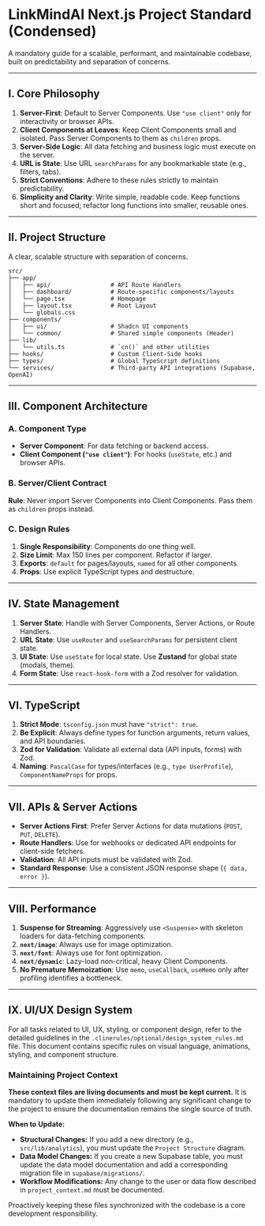 # LinkMindAI Next.js Project Standard (Condensed)

A mandatory guide for a scalable, performant, and maintainable codebase, built on predictability and separation of concerns.

---

## Ⅰ. Core Philosophy

1.  **Server-First**: Default to Server Components. Use `"use client"` only for interactivity or browser APIs.
2.  **Client Components at Leaves**: Keep Client Components small and isolated. Pass Server Components to them as `children` props.
3.  **Server-Side Logic**: All data fetching and business logic must execute on the server.
4.  **URL is State**: Use URL `searchParams` for any bookmarkable state (e.g., filters, tabs).
5.  **Strict Conventions**: Adhere to these rules strictly to maintain predictability.
6.  **Simplicity and Clarity**: Write simple, readable code. Keep functions short and focused; refactor long functions into smaller, reusable ones.

---

## Ⅱ. Project Structure

A clear, scalable structure with separation of concerns.

```
src/
├── app/
│   ├── api/                 # API Route Handlers
│   ├── dashboard/           # Route-specific components/layouts
│   └── page.tsx             # Homepage
│   ├── layout.tsx           # Root Layout
│   └── globals.css
├── components/
│   ├── ui/                  # Shadcn UI components
│   └── common/              # Shared simple components (Header)
├── lib/
│   └── utils.ts             # `cn()` and other utilities
├── hooks/                   # Custom Client-Side hooks
├── types/                   # Global TypeScript definitions
└── services/                # Third-party API integrations (Supabase, OpenAI)
```

---

## Ⅲ. Component Architecture

### A. Component Type
- **Server Component**: For data fetching or backend access.
- **Client Component (`"use client"`)**: For hooks (`useState`, etc.) and browser APIs.

### B. Server/Client Contract
**Rule**: Never import Server Components into Client Components. Pass them as `children` props instead.


### C. Design Rules
1.  **Single Responsibility**: Components do one thing well.
3.  **Size Limit**: Max 150 lines per component. Refactor if larger.
4.  **Exports**: `default` for pages/layouts, `named` for all other components.
5.  **Props**: Use explicit TypeScript types and destructure.

---

## Ⅳ. State Management
1.  **Server State**: Handle with Server Components, Server Actions, or Route Handlers.
2.  **URL State**: Use `useRouter` and `useSearchParams` for persistent client state.
3.  **UI State**: Use `useState` for local state. Use **Zustand** for global state (modals, theme).
4.  **Form State**: Use `react-hook-form` with a Zod resolver for validation.

---

## Ⅵ. TypeScript
1.  **Strict Mode**: `tsconfig.json` must have `"strict": true`.
2.  **Be Explicit**: Always define types for function arguments, return values, and API boundaries.
3.  **Zod for Validation**: Validate all external data (API inputs, forms) with Zod.
4.  **Naming**: `PascalCase` for types/interfaces (e.g., `type UserProfile`), `ComponentNameProps` for props.

---

## Ⅶ. APIs & Server Actions
- **Server Actions First**: Prefer Server Actions for data mutations (`POST`, `PUT`, `DELETE`).
- **Route Handlers**: Use for webhooks or dedicated API endpoints for client-side fetchers.
- **Validation**: All API inputs must be validated with Zod.
- **Standard Response**: Use a consistent JSON response shape (`{ data, error }`).

---

## Ⅷ. Performance
1.  **Suspense for Streaming**: Aggressively use `<Suspense>` with skeleton loaders for data-fetching components.
2.  **`next/image`**: Always use for image optimization.
3.  **`next/font`**: Always use for font optimization.
4.  **`next/dynamic`**: Lazy-load non-critical, heavy Client Components.
5.  **No Premature Memoization**: Use `memo`, `useCallback`, `useMemo` only after profiling identifies a bottleneck.

---

## Ⅸ. UI/UX Design System

For all tasks related to UI, UX, styling, or component design, refer to the detailed guidelines in the `.clinerules/optional/design_system_rules.md` file. This document contains specific rules on visual language, animations, styling, and component structure.

### **Maintaining Project Context**

**These context files are living documents and must be kept current.** It is mandatory to update them immediately following any significant change to the project to ensure the documentation remains the single source of truth.

**When to Update:**
*   **Structural Changes:** If you add a new directory (e.g., `src/lib/analytics`), you must update the `Project Structure` diagram.
*   **Data Model Changes:** If you create a new Supabase table, you must update the data model documentation and add a corresponding migration file in `supabase/migrations/`.
*   **Workflow Modifications:** Any change to the user or data flow described in `project_context.md` must be documented.

Proactively keeping these files synchronized with the codebase is a core development responsibility.
